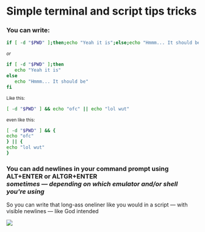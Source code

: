 # Simple terminal and script tips tricks
### You can write:
```bash
if [ -d "$PWD" ];then;echo "Yeah it is";else;echo "Hmmm... It should be";fi
```

<sup> *or*

```bash
if [ -d "$PWD" ];then
   echo "Yeah it is"
else
   echo "Hmmm... It should be"
fi
```

<sup> Like this:

```bash
[ -d "$PWD" ] && echo "ofc" || echo "lol wut"

```

<sup> even like this:

```bash
[ -d "$PWD" ] && {
echo "ofc"
} || {
echo "lol wut"
}
```

### You can add newlines in your command prompt using ALT+ENTER or ALTGR+ENTER <br> *sometimes — depending on which emulator and/or shell you're using*

So you can write that long-ass oneliner like you would in a script — with visible newlines — like God intended


![](https://imma.gr/110386xb8eef.jpg)

